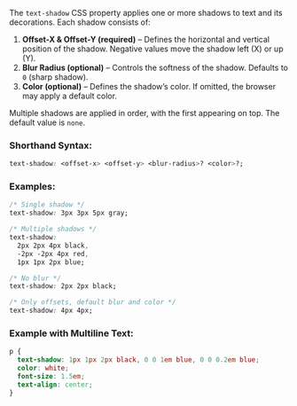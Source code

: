 The `text-shadow` CSS property applies one or more shadows to text and its decorations. Each shadow consists of:

1. **Offset-X & Offset-Y (required)** – Defines the horizontal and vertical position of the shadow. Negative values move the shadow left (X) or up (Y).
2. **Blur Radius (optional)** – Controls the softness of the shadow. Defaults to `0` (sharp shadow).
3. **Color (optional)** – Defines the shadow’s color. If omitted, the browser may apply a default color.

Multiple shadows are applied in order, with the first appearing on top. The default value is `none`.

### Shorthand Syntax:

```css
text-shadow: <offset-x> <offset-y> <blur-radius>? <color>?;
```

### Examples:

```css
/* Single shadow */
text-shadow: 3px 3px 5px gray;

/* Multiple shadows */
text-shadow: 
  2px 2px 4px black, 
  -2px -2px 4px red, 
  1px 1px 2px blue;

/* No blur */
text-shadow: 2px 2px black;

/* Only offsets, default blur and color */
text-shadow: 4px 4px;
```

### Example with Multiline Text:

```css
p {
  text-shadow: 1px 1px 2px black, 0 0 1em blue, 0 0 0.2em blue;
  color: white;
  font-size: 1.5em;
  text-align: center;
}
```

